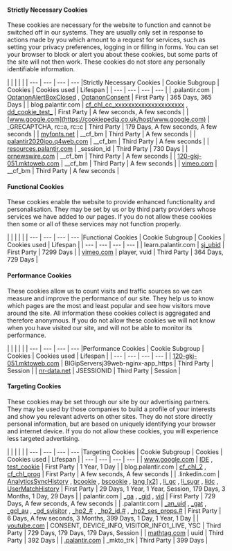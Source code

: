 #### Strictly Necessary Cookies

These cookies are necessary for the website to function and cannot be switched off in our systems. They are usually only set in response to actions made by you which amount to a request for services, such as setting your privacy preferences, logging in or filling in forms. You can set your browser to block or alert you about these cookies, but some parts of the site will not then work. These cookies do not store any personally identifiable information.

|     |     |     |     |
| --- | --- | --- | --- |Strictly Necessary Cookies
| Cookie Subgroup | Cookies | Cookies used | Lifespan |
| --- | --- | --- | --- |
| .palantir.com | [OptanonAlertBoxClosed](https://cookiepedia.co.uk/cookies/OptanonAlertBoxClosed) , [OptanonConsent](https://cookiepedia.co.uk/cookies/OptanonConsent) | First Party | 365 Days, 365 Days |
| blog.palantir.com | [cf\_chl\_cc\_xxxxxxxxxxxxxxxxxxxxx](https://cookiepedia.co.uk/cookies/cf_chl_cc_xxxxxxxxxxxxxxxxxxxxx) , [dd\_cookie\_test\_](https://cookiepedia.co.uk/cookies/dd_cookie_test_) | First Party | A few seconds, A few seconds |
| [www.google.com](https://cookiepedia.co.uk/host/www.google.com) | \_GRECAPTCHA, rc::a, rc::c | Third Party | 179 Days, A few seconds, A few seconds |
| [myfonts.net](https://cookiepedia.co.uk/host/myfonts.net) | \_\_cf\_bm | Third Party | A few seconds |
| [palantir2020ipo.q4web.com](https://cookiepedia.co.uk/host/palantir2020ipo.q4web.com) | \_\_cf\_bm | Third Party | A few seconds |
| [resources.palantir.com](https://cookiepedia.co.uk/host/resources.palantir.com) | \_session\_id | Third Party | 730 Days |
| [prnewswire.com](https://cookiepedia.co.uk/host/prnewswire.com) | \_\_cf\_bm | Third Party | A few seconds |
| [120-gkj-051.mktoweb.com](https://cookiepedia.co.uk/host/120-gkj-051.mktoweb.com) | \_\_cf\_bm | Third Party | A few seconds |
| [vimeo.com](https://cookiepedia.co.uk/host/vimeo.com) | \_\_cf\_bm | Third Party | A few seconds |

#### Functional Cookies

These cookies enable the website to provide enhanced functionality and personalisation. They may be set by us or by third party providers whose services we have added to our pages. If you do not allow these cookies then some or all of these services may not function properly.

|     |     |     |     |
| --- | --- | --- | --- |Functional Cookies
| Cookie Subgroup | Cookies | Cookies used | Lifespan |
| --- | --- | --- | --- |
| learn.palantir.com | [sj\_ubid](https://cookiepedia.co.uk/cookies/sj_ubid) | First Party | 7299 Days |
| [vimeo.com](https://cookiepedia.co.uk/host/vimeo.com) | player, vuid | Third Party | 364 Days, 729 Days |

#### Performance Cookies

These cookies allow us to count visits and traffic sources so we can measure and improve the performance of our site. They help us to know which pages are the most and least popular and see how visitors move around the site. All information these cookies collect is aggregated and therefore anonymous. If you do not allow these cookies we will not know when you have visited our site, and will not be able to monitor its performance.

|     |     |     |     |
| --- | --- | --- | --- |Performance Cookies
| Cookie Subgroup | Cookies | Cookies used | Lifespan |
| --- | --- | --- | --- |
| [120-gkj-051.mktoweb.com](https://cookiepedia.co.uk/host/120-gkj-051.mktoweb.com) | BIGipServersj39web-nginx-app\_https | Third Party | Session |
| [nr-data.net](https://cookiepedia.co.uk/host/nr-data.net) | JSESSIONID | Third Party | Session |

#### Targeting Cookies

These cookies may be set through our site by our advertising partners. They may be used by those companies to build a profile of your interests and show you relevant adverts on other sites. They do not store directly personal information, but are based on uniquely identifying your browser and internet device. If you do not allow these cookies, you will experience less targeted advertising.

|     |     |     |     |
| --- | --- | --- | --- |Targeting Cookies
| Cookie Subgroup | Cookies | Cookies used | Lifespan |
| --- | --- | --- | --- |
| www.google.com | [IDE](https://cookiepedia.co.uk/cookies/IDE) , [test\_cookie](https://cookiepedia.co.uk/cookies/test_cookie) | First Party | 1 Year, 1 Day |
| blog.palantir.com | [cf\_chl\_2](https://cookiepedia.co.uk/cookies/cf_chl_2) , [cf\_chl\_prog](https://cookiepedia.co.uk/cookies/cf_chl_prog) | First Party | A few seconds, A few seconds |
| .linkedin.com | [AnalyticsSyncHistory](https://cookiepedia.co.uk/cookies/AnalyticsSyncHistory) , [bcookie](https://cookiepedia.co.uk/cookies/bcookie) , [bscookie](https://cookiepedia.co.uk/cookies/bscookie) , [lang \[x2\]](https://cookiepedia.co.uk/cookies/lang%20[x2]) , [li\_gc](https://cookiepedia.co.uk/cookies/li_gc) , [li\_sugr](https://cookiepedia.co.uk/cookies/li_sugr) , [lidc](https://cookiepedia.co.uk/cookies/lidc) , [UserMatchHistory](https://cookiepedia.co.uk/cookies/UserMatchHistory) | First Party | 29 Days, 1 Year, 1 Year, Session, 179 Days, 3 Months, 1 Day, 29 Days |
| palantir.com | [\_ga](https://cookiepedia.co.uk/cookies/_ga) , [\_gid](https://cookiepedia.co.uk/cookies/_gid) , [vid](https://cookiepedia.co.uk/cookies/vid) | First Party | 729 Days, A few seconds, A few seconds |
| .palantir.com | [\_an\_uid](https://cookiepedia.co.uk/cookies/_an_uid) , [\_gat](https://cookiepedia.co.uk/cookies/_gat) , [\_gcl\_au](https://cookiepedia.co.uk/cookies/_gcl_au) , [\_gd\_svisitor](https://cookiepedia.co.uk/cookies/_gd_svisitor) , [\_hp2\_#](https://cookiepedia.co.uk/cookies/_hp2_#) , [\_hp2\_id.#](https://cookiepedia.co.uk/cookies/_hp2_id.#) , [\_hp2\_ses\_props.#](https://cookiepedia.co.uk/cookies/_hp2_ses_props.#) | First Party | 6 Days, A few seconds, 3 Months, 399 Days, 1 Day, 1 Year, 1 Day |
| [youtube.com](https://cookiepedia.co.uk/host/youtube.com) | CONSENT, DEVICE\_INFO, VISITOR\_INFO1\_LIVE, YSC | Third Party | 729 Days, 179 Days, 179 Days, Session |
| [mathtag.com](https://cookiepedia.co.uk/host/mathtag.com) | uuid | Third Party | 392 Days |
| [.palantir.com](https://cookiepedia.co.uk/host/.palantir.com) | \_mkto\_trk | Third Party | 399 Days |
